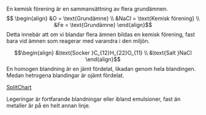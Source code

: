 En kemisk förening är en sammansättning av flera grundämnen.
$$
\begin{align}
&O = \text{Grundämne} \\
&NaCl = \text{Kemisk förening} \\
&Fe = \text{Grundämne}
\end{align}$$
Detta innebär att om vi blandar flera ämnen bildas en kemisk förening, fast bara vid ämnen som reagerar med varandra i den miljön.

$$\begin{align}
&\text{Socker }C_{12}H_{22}O_{11} \\
&\text{Salt }NaCl
\end{align}$$
En homogen blandning är en jämt fördelat, likadan genom hela blandingen. Medan hetrogena blandingar är ojämt fördelat.

[SplitChart](obsidian://open?vault=Obsidian%20Vault&file=KEMI%2F1%2FSplitChart.canvas)

Legeringar är fortfarande blandningar eller ibland emulsioner, fast än metaller är på en helt annan linje.